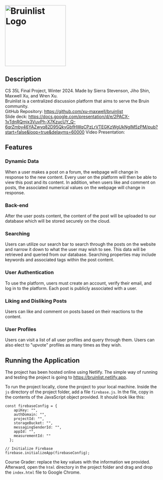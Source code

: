 # <img src="https://bruinlist.netlify.app/bruinlistlogo.png" alt="Bruinlist Logo" width="200"/>

## Description
CS 35L Final Project, Winter 2024. Made by Sierra Stevenson, Jiho Shin, Maxwell Xu, and Wren Xu. <br>
Bruinlist is a centralized discussion platform that aims to serve the Bruin community. <br>
GitHub Repository: https://github.com/xu-maxwell/bruinlist <br>
Slide deck: https://docs.google.com/presentation/d/e/2PACX-1vTdnRQmjx3VuvPh-X7KzucUY_Q-6qrZmby46YAZwyq82D95QkyGbfHWqCPzLrVTEGKzWgUkNgIM5zPM/pub?start=false&loop=true&delayms=60000
Video Presentation:

## Features
### Dynamic Data
When a user makes a post on a forum, the webpage will change in response to the new content. Every user on the platform will then be able to view this post and its content. In addition, when users like and comment on posts, the associated numerical values on the webpage will change in response.

### Back-end
After the user posts content, the content of the post will be uploaded to our database which will be stored securely on the cloud. 

### Searching
Users can utilize our search bar to search through the posts on the website and narrow it down to what the user may wish to see. This data will be retrieved and queried from our database. Searching properties may include keywords and associated tags within the post content. 

### User Authentication
To use the platform, users must create an account, verify their email, and log in to the platform. Each post is publicly associated with a user.

### Liking and Disliking Posts
Users can like and comment on posts based on their reactions to the content.

### User Profiles
Users can visit a list of all user profiles and query through them. Users can also elect to "upvote" profiles as many times as they wish.

## Running the Application
The project has been hosted online using Netlify. The simple way of running and testing the project is going to https://bruinlist.netlify.app. 

To run the project locally, clone the project to your local machine. Inside the ```js``` directory of the project folder, add a file ```firebase.js```. In the file, copy in the contents of the JavaScript object provided. It should look like this:
```
const firebaseConfig = {
    apiKey: "",
    authDomain: "",
    projectId: "",
    storageBucket: "",
    messagingSenderId: "",
    appId: "",
    measurementId: ""
  };

// Initialize Firebase
firebase.initializeApp(firebaseConfig);
```

Course Grader: replace the key values with the information we provided. Afterward, open the ```html``` directory in the project folder and drag and drop the ```index.html``` file to Google Chrome.
